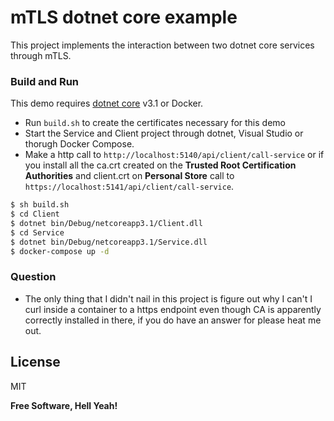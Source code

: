 # mTLS dotnet core example

This project implements the interaction between two dotnet core services through mTLS.

### Build and Run

This demo requires [dotnet core](https://dotnet.microsoft.com/download/dotnet-core/3.1) v3.1 or Docker.

- Run `build.sh` to create the certificates necessary for this demo
- Start the Service and Client project through dotnet, Visual Studio or thorugh Docker Compose.
- Make a http call to `http://localhost:5140/api/client/call-service` or if you install all the ca.crt created on the **Trusted Root Certification Authorities** and client.crt on **Personal Store** call to `https://localhost:5141/api/client/call-service`.

```sh
$ sh build.sh
$ cd Client
$ dotnet bin/Debug/netcoreapp3.1/Client.dll
$ cd Service
$ dotnet bin/Debug/netcoreapp3.1/Service.dll
$ docker-compose up -d
```

### Question

 - The only thing that I didn't nail in this project is figure out why I can't I curl inside a container to a https endpoint even though CA is apparently correctly installed in there, if you do have an answer for please heat me out.

License
----

MIT

**Free Software, Hell Yeah!**

   [issue]: <https://github.com/dotnet/runtime/issues/41260>
